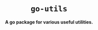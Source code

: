 <div align="center">
  <h1><code>go-utils</code></h1>
  <p>
    <strong>A go package for various useful utilities.</strong>
  </p>
</div>

